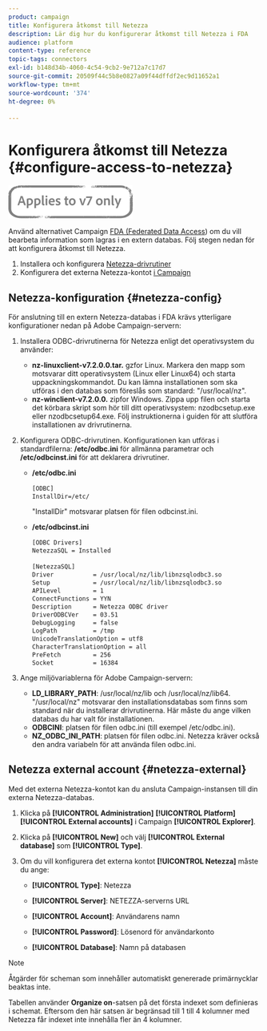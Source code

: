 ```yaml
---
product: campaign
title: Konfigurera åtkomst till Netezza
description: Lär dig hur du konfigurerar åtkomst till Netezza i FDA
audience: platform
content-type: reference
topic-tags: connectors
exl-id: b148d34b-4060-4c54-9cb2-9e712a7c17d7
source-git-commit: 20509f44c5b8e0827a09f44dffdf2ec9d11652a1
workflow-type: tm+mt
source-wordcount: '374'
ht-degree: 0%

---
```


# Konfigurera åtkomst till Netezza {#configure-access-to-netezza}

![](../../assets/v7-only.svg)

Använd alternativet Campaign [FDA (Federated Data Access](../../installation/using/about-fda.md)) om du vill bearbeta information som lagras i en extern databas. Följ stegen nedan för att konfigurera åtkomst till Netezza.

1. Installera och konfigurera [Netezza-drivrutiner](#netezza-config)
1. Konfigurera det externa Netezza-kontot [i Campaign](#netezza-external)

## Netezza-konfiguration {#netezza-config}

För anslutning till en extern Netezza-databas i FDA krävs ytterligare konfigurationer nedan på Adobe Campaign-servern:

1. Installera ODBC-drivrutinerna för Netezza enligt det operativsystem du använder:

   * **nz-linuxclient-v7.2.0.0.tar.** gzfor Linux. Markera den mapp som motsvarar ditt operativsystem (Linux eller Linux64) och starta uppackningskommandot. Du kan lämna installationen som ska utföras i den databas som föreslås som standard: &quot;/usr/local/nz&quot;.
   * **nz-winclient-v7.2.0.0.** zipfor Windows. Zippa upp filen och starta det körbara skript som hör till ditt operativsystem: nzodbcsetup.exe eller nzodbcsetup64.exe. Följ instruktionerna i guiden för att slutföra installationen av drivrutinerna.

1. Konfigurera ODBC-drivrutinen. Konfigurationen kan utföras i standardfilerna: **/etc/odbc.ini** för allmänna parametrar och **/etc/odbcinst.ini** för att deklarera drivrutiner.

   * **/etc/odbc.ini**

      ```
      [ODBC]
      InstallDir=/etc/
      ```

      &quot;InstallDir&quot; motsvarar platsen för filen odbcinst.ini.

   * **/etc/odbcinst.ini**

      ```
      [ODBC Drivers]
      NetezzaSQL = Installed
      
      [NetezzaSQL]
      Driver           = /usr/local/nz/lib/libnzsqlodbc3.so
      Setup            = /usr/local/nz/lib/libnzsqlodbc3.so
      APILevel         = 1
      ConnectFunctions = YYN
      Description      = Netezza ODBC driver
      DriverODBCVer    = 03.51
      DebugLogging     = false
      LogPath          = /tmp
      UnicodeTranslationOption = utf8
      CharacterTranslationOption = all
      PreFetch         = 256
      Socket           = 16384
      ```

1. Ange miljövariablerna för Adobe Campaign-servern:

   * **LD_LIBRARY_PATH**: /usr/local/nz/lib och /usr/local/nz/lib64. &quot;/usr/local/nz&quot; motsvarar den installationsdatabas som finns som standard när du installerar drivrutinerna. Här måste du ange vilken databas du har valt för installationen.
   * **ODBCINI**: platsen för filen odbc.ini (till exempel /etc/odbc.ini).
   * **NZ_ODBC_INI_PATH**: platsen för filen odbc.ini. Netezza kräver också den andra variabeln för att använda filen odbc.ini.

## Netezza external account {#netezza-external}

Med det externa Netezza-kontot kan du ansluta Campaign-instansen till din externa Netezza-databas.

1. Klicka på **[!UICONTROL Administration]** **[!UICONTROL Platform]** **[!UICONTROL External accounts]**  i Campaign **[!UICONTROL Explorer]**.

1. Klicka på **[!UICONTROL New]** och välj **[!UICONTROL External database]** som **[!UICONTROL Type]**.

1. Om du vill konfigurera det externa kontot **[!UICONTROL Netezza]** måste du ange:

   * **[!UICONTROL Type]**: Netezza

   * **[!UICONTROL Server]**: NETEZZA-serverns URL

   * **[!UICONTROL Account]**: Användarens namn

   * **[!UICONTROL Password]**: Lösenord för användarkonto

   * **[!UICONTROL Database]**: Namn på databasen

>[!NOTE]
>
>Åtgärder för scheman som innehåller automatiskt genererade primärnycklar beaktas inte.
>
>Tabellen använder **Organize on**-satsen på det första indexet som definieras i schemat. Eftersom den här satsen är begränsad till 1 till 4 kolumner med Netezza får indexet inte innehålla fler än 4 kolumner.
